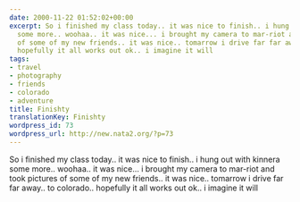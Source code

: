 ```yaml
---
date: 2000-11-22 01:52:02+00:00
excerpt: So i finished my class today.. it was nice to finish.. i hung out with kinnera
  some more.. woohaa.. it was nice... i brought my camera to mar-riot and took pictures
  of some of my new friends.. it was nice.. tomarrow i drive far far away.. to colorado..
  hopefully it all works out ok.. i imagine it will
tags:
- travel
- photography
- friends
- colorado
- adventure
title: Finishty
translationKey: Finishty
wordpress_id: 73
wordpress_url: http://new.nata2.org/?p=73
---
```


So i finished my class today.. it was nice to finish.. i hung out with kinnera some more.. woohaa.. it was nice... i brought my camera to mar-riot and took pictures of some of my new friends.. it was nice.. tomarrow i drive far far away.. to colorado.. hopefully it all works out ok.. i imagine it will